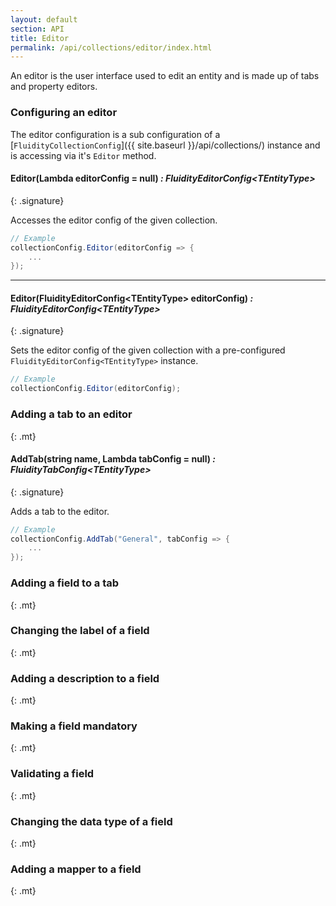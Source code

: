 ```yaml
---
layout: default
section: API
title: Editor
permalink: /api/collections/editor/index.html
---
```


An editor is the user interface used to edit an entity and is made up of tabs and property editors.

### Configuring an editor

The editor configuration is a sub configuration of a [`FluidityCollectionConfig`]({{ site.baseurl }}/api/collections/) instance and is accessing via it's `Editor` method.

#### Editor(Lambda editorConfig = null) *: FluidityEditorConfig&lt;TEntityType&gt;*
{: .signature}

Accesses the editor config of the given collection.

````csharp
// Example
collectionConfig.Editor(editorConfig => {
    ...
});
````
---

#### Editor(FluidityEditorConfig&lt;TEntityType&gt; editorConfig) *: FluidityEditorConfig&lt;TEntityType&gt;*
{: .signature}

Sets the editor config of the given collection with a pre-configured `FluidityEditorConfig<TEntityType>` instance.

````csharp
// Example
collectionConfig.Editor(editorConfig);
````

### Adding a tab to an editor
{: .mt}

#### AddTab(string name, Lambda tabConfig = null) *: FluidityTabConfig&lt;TEntityType&gt;*
{: .signature}

Adds a tab to the editor.

````csharp
// Example
collectionConfig.AddTab("General", tabConfig => {
    ...
});
````

### Adding a field to a tab
{: .mt}

### Changing the label of a field
{: .mt}

### Adding a description to a field
{: .mt}

### Making a field mandatory
{: .mt}

### Validating a field
{: .mt}

### Changing the data type of a field
{: .mt}

### Adding a mapper to a field
{: .mt}